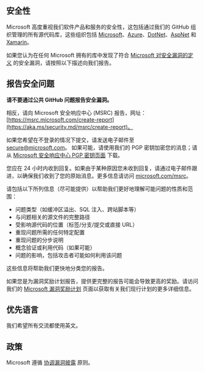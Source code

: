 <!-- BEGIN MICROSOFT SECURITY.MD V0.0.9 BLOCK -->

## 安全性

Microsoft 高度重视我们软件产品和服务的安全性，这包括通过我们的 GitHub 组织管理的所有源代码库，这些组织包括 [Microsoft](https://github.com/Microsoft)、[Azure](https://github.com/Azure)、[DotNet](https://github.com/dotnet)、[AspNet](https://github.com/aspnet) 和 [Xamarin](https://github.com/xamarin)。

如果您认为在任何 Microsoft 拥有的库中发现了符合 [Microsoft 对安全漏洞的定义](https://aka.ms/security.md/definition) 的安全漏洞，请按照以下描述向我们报告。

## 报告安全问题

**请不要通过公共 GitHub 问题报告安全漏洞。**

相反，请向 Microsoft 安全响应中心 (MSRC) 报告，网址：[https://msrc.microsoft.com/create-report](https://aka.ms/security.md/msrc/create-report)。

如果您希望在不登录的情况下提交，请发送电子邮件至 [secure@microsoft.com](mailto:secure@microsoft.com)。 如果可能，请使用我们的 PGP 密钥加密您的消息；请从 [Microsoft 安全响应中心 PGP 密钥页面](https://aka.ms/security.md/msrc/pgp) 下载。

您应在 24 小时内收到回复。如果由于某种原因您未收到回复，请通过电子邮件跟进，以确保我们收到了您的原始消息。更多信息请访问 [microsoft.com/msrc](https://www.microsoft.com/msrc)。

请包括以下所列信息（尽可能提供）以帮助我们更好地理解可能问题的性质和范围：

  * 问题类型（如缓冲区溢出、SQL 注入、跨站脚本等）
  * 与问题相关的源文件的完整路径
  * 受影响源代码的位置（标签/分支/提交或直接 URL）
  * 重现问题所需的任何特定配置
  * 重现问题的分步说明
  * 概念验证或利用代码（如果可能）
  * 问题的影响，包括攻击者可能如何利用该问题

这些信息将帮助我们更快地分类您的报告。

如果您是为漏洞奖励计划报告，提供更完整的报告可能会导致更高的奖励。请访问我们的 [Microsoft 漏洞奖励计划](https://aka.ms/security.md/msrc/bounty) 页面以获取有关我们现行计划的更多详细信息。

## 优先语言

我们希望所有交流都使用英文。

## 政策

Microsoft 遵循 [协调漏洞披露](https://aka.ms/security.md/cvd) 原则。

<!-- END MICROSOFT SECURITY.MD BLOCK -->